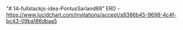"# 14-fullstackjs-idea-PontusSarland88" 
ERD - https://www.lucidchart.com/invitations/accept/a9386b45-9698-4c4f-bc43-09ba186dbaa5
